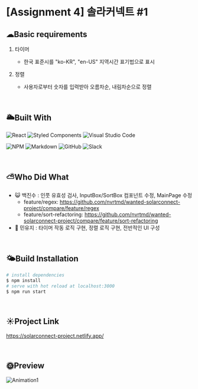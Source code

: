 # [Assignment 4] 솔라커넥트 #1

## ☁Basic requirements

1. 타이머
   - 한국 표준시를 "ko-KR", "en-US" 지역시간 표기법으로 표시

2. 정렬
   - 사용자로부터 숫자를 입력받아 오름차순, 내림차순으로 정렬

<br>

## 🌥Built With

![React](https://img.shields.io/badge/react-%2320232a.svg?style=for-the-badge&logo=react&logoColor=%2361DAFB)
![Styled Components](https://img.shields.io/badge/styled--components-DB7093?style=for-the-badge&logo=styled-components&logoColor=white)
![Visual Studio Code](https://img.shields.io/badge/VisualStudioCode-0078d7.svg?style=for-the-badge&logo=visual-studio-code&logoColor=white)

![NPM](https://img.shields.io/badge/NPM-%23000000.svg?style=for-the-badge&logo=npm&logoColor=white)
![Markdown](https://img.shields.io/badge/markdown-%23000000.svg?style=for-the-badge&logo=markdown&logoColor=white)
![GitHub](https://img.shields.io/badge/github-%23121011.svg?style=for-the-badge&logo=github&logoColor=white)
![Slack](https://img.shields.io/badge/Slack-4A154B?style=for-the-badge&logo=slack&logoColor=white)

<br>

## ⛅Who Did What

- 😺 백진수 : 인풋 유효성 검사, InputBox/SortBox 컴포넌트 수정, MainPage 수정 <br/>
     - feature/regex: https://github.com/nvrtmd/wanted-solarconnect-project/compare/feature/regex<br/>
     - feature/sort-refactoring: https://github.com/nvrtmd/wanted-solarconnect-project/compare/feature/sort-refactoring
- 🐥 민유지 : 타이머 작동 로직 구현, 정렬 로직 구현, 전반적인 UI 구성

<br>

## 🌤Build Installation

```bash
# install dependencies
$ npm install
# serve with hot reload at localhost:3000
$ npm run start
```

<br>


## ☀Project Link

<https://solarconnect-project.netlify.app/>


<br>

## 🌞Preview

![Animation1](https://user-images.githubusercontent.com/67324487/129752070-e18eb56f-3a90-4569-b2ce-28ea38604098.gif)


